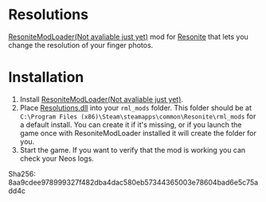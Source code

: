 # Resolutions
[ResoniteModLoader(Not avaliable just yet)]() mod for [Resonite](https://resonite.com/) that lets you change the resolution of your finger photos.

# Installation
1. Install [ResoniteModLoader(Not avaliable just yet)]().
2. Place [Resolutions.dll](https://github.com/LeCloutPanda/Resolutions/releases/latest/download/Resolutions.dll) into your `rml_mods` folder. This folder should be at `C:\Program Files (x86)\Steam\steamapps\common\Resonite\rml_mods` for a default install. You can create it if it's missing, or if you launch the game once with ResoniteModLoader installed it will create the folder for you.
3. Start the game. If you want to verify that the mod is working you can check your Neos logs. 

Sha256: 8aa9cdee978999327f482dba4dac580eb57344365003e78604bad6e5c75add4c
